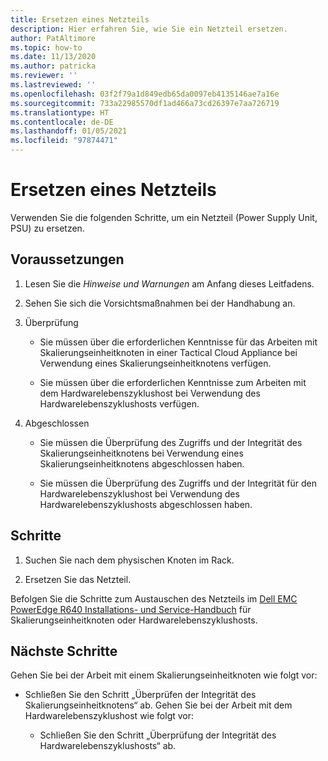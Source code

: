 ```yaml
---
title: Ersetzen eines Netzteils
description: Hier erfahren Sie, wie Sie ein Netzteil ersetzen.
author: PatAltimore
ms.topic: how-to
ms.date: 11/13/2020
ms.author: patricka
ms.reviewer: ''
ms.lastreviewed: ''
ms.openlocfilehash: 03f2f79a1d849edb65da0097eb4135146ae7a16e
ms.sourcegitcommit: 733a22985570df1ad466a73cd26397e7aa726719
ms.translationtype: HT
ms.contentlocale: de-DE
ms.lasthandoff: 01/05/2021
ms.locfileid: "97874471"
---
```

# <a name="replacing-a-power-supply-unit"></a>Ersetzen eines Netzteils

Verwenden Sie die folgenden Schritte, um ein Netzteil (Power Supply Unit, PSU) zu ersetzen.

## <a name="prerequisites"></a>Voraussetzungen

1.  Lesen Sie die *Hinweise und Warnungen* am Anfang dieses Leitfadens.

2.  Sehen Sie sich die Vorsichtsmaßnahmen bei der Handhabung an.

3.  Überprüfung

    -   Sie müssen über die erforderlichen Kenntnisse für das Arbeiten mit Skalierungseinheitknoten in einer Tactical Cloud Appliance bei Verwendung eines Skalierungseinheitknotens verfügen.

    -   Sie müssen über die erforderlichen Kenntnisse zum Arbeiten mit dem Hardwarelebenszyklushost bei Verwendung des Hardwarelebenszyklushosts verfügen.

4.  Abgeschlossen

    -   Sie müssen die Überprüfung des Zugriffs und der Integrität des Skalierungseinheitknotens bei Verwendung eines Skalierungseinheitknotens abgeschlossen haben.

    -   Sie müssen die Überprüfung des Zugriffs und der Integrität für den Hardwarelebenszyklushost bei Verwendung des Hardwarelebenszyklushosts abgeschlossen haben.

## <a name="steps"></a>Schritte

1.  Suchen Sie nach dem physischen Knoten im Rack.

2.  Ersetzen Sie das Netzteil.

Befolgen Sie die Schritte zum Austauschen des Netzteils im [Dell EMC PowerEdge R640 Installations- und Service-Handbuch](https://www.dell.com/support/manuals/us/en/04/poweredge-r640/per640_ism_pub/dell-emc-poweredge-r640-overview?guid=guid-f39be9ba-158c-45e3-b8b1-f07bb750d6d4) für Skalierungseinheitknoten oder Hardwarelebenszyklushosts.

## <a name="next-steps"></a>Nächste Schritte

Gehen Sie bei der Arbeit mit einem Skalierungseinheitknoten wie folgt vor:

-   Schließen Sie den Schritt „Überprüfen der Integrität des Skalierungseinheitknotens“ ab. Gehen Sie bei der Arbeit mit dem Hardwarelebenszyklushost wie folgt vor:

    -   Schließen Sie den Schritt „Überprüfung der Integrität des Hardwarelebenszyklushosts“ ab.
    
